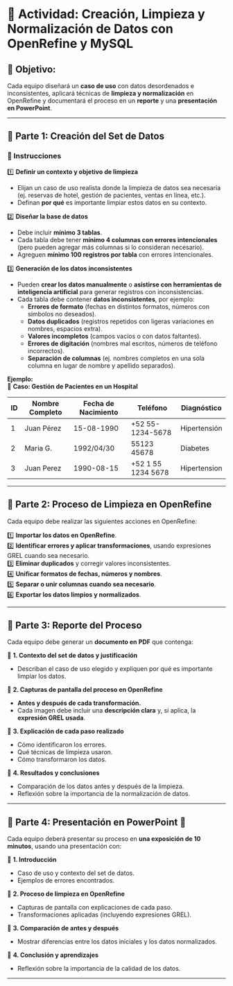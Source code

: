 # **📌 Actividad: Creación, Limpieza y Normalización de Datos con OpenRefine y MySQL**  

## **🎯 Objetivo:**  
Cada equipo diseñará un **caso de uso** con datos desordenados e inconsistentes, aplicará técnicas de **limpieza y normalización** en OpenRefine y documentará el proceso en un **reporte** y una **presentación en PowerPoint**.  

---

## **📌 Parte 1: Creación del Set de Datos**  

### **🔹 Instrucciones**  

1️⃣ **Definir un contexto y objetivo de limpieza**  
   - Elijan un caso de uso realista donde la limpieza de datos sea necesaria (ej. reservas de hotel, gestión de pacientes, ventas en línea, etc.).  
   - Definan **por qué** es importante limpiar estos datos en su contexto.  

2️⃣ **Diseñar la base de datos**  
   - Debe incluir **mínimo 3 tablas**.  
   - Cada tabla debe tener **mínimo 4 columnas con errores intencionales** (pero pueden agregar más columnas si lo consideran necesario).  
   - Agreguen **mínimo 100 registros por tabla** con errores intencionales.  

3️⃣ **Generación de los datos inconsistentes**  
   - Pueden **crear los datos manualmente** o **asistirse con herramientas de inteligencia artificial** para generar registros con inconsistencias.  
   - Cada tabla debe contener **datos inconsistentes**, por ejemplo:  
     - **Errores de formato** (fechas en distintos formatos, números con símbolos no deseados).  
     - **Datos duplicados** (registros repetidos con ligeras variaciones en nombres, espacios extra).  
     - **Valores incompletos** (campos vacíos o con datos faltantes).  
     - **Errores de digitación** (nombres mal escritos, números de teléfono incorrectos).  
     - **Separación de columnas** (ej. nombres completos en una sola columna en lugar de nombre y apellido separados).  

**Ejemplo:**  
📌 **Caso: Gestión de Pacientes en un Hospital**  

| ID | Nombre Completo  | Fecha de Nacimiento | Teléfono       | Diagnóstico     |  
|----|----------------|-------------------|---------------|---------------|  
| 1  | Juan Pérez    | 15-08-1990        | +52 55-1234-5678  | Hipertensión |  
| 2  | Maria G.      | 1992/04/30        | 55123 45678   | Diabetes |  
| 3  | Juan Perez    | 1990-08-15        | +52 1 55 1234 5678 | Hipertension  |  

---

## **📌 Parte 2: Proceso de Limpieza en OpenRefine**  
Cada equipo debe realizar las siguientes acciones en OpenRefine:  

1️⃣ **Importar los datos en OpenRefine**.  
2️⃣ **Identificar errores y aplicar transformaciones**, usando expresiones GREL cuando sea necesario.  
3️⃣ **Eliminar duplicados** y corregir valores inconsistentes.  
4️⃣ **Unificar formatos de fechas, números y nombres**.  
5️⃣ **Separar o unir columnas cuando sea necesario**.  
6️⃣ **Exportar los datos limpios y normalizados**.  

---

## **📌 Parte 3: Reporte del Proceso**  

Cada equipo debe generar un **documento en PDF** que contenga:  

📌 **1. Contexto del set de datos y justificación**  
- Describan el caso de uso elegido y expliquen por qué es importante limpiar los datos.  

📌 **2. Capturas de pantalla del proceso en OpenRefine**  
- **Antes y después de cada transformación.**  
- Cada imagen debe incluir una **descripción clara** y, si aplica, la **expresión GREL usada**.  

📌 **3. Explicación de cada paso realizado**  
- Cómo identificaron los errores.  
- Qué técnicas de limpieza usaron.  
- Cómo transformaron los datos.  

📌 **4. Resultados y conclusiones**  
- Comparación de los datos antes y después de la limpieza.  
- Reflexión sobre la importancia de la normalización de datos.  

---

## **📌 Parte 4: Presentación en PowerPoint** 🎤  

Cada equipo deberá presentar su proceso en **una exposición de 10 minutos**, usando una presentación con:  

📌 **1. Introducción**  
- Caso de uso y contexto del set de datos.  
- Ejemplos de errores encontrados.  

📌 **2. Proceso de limpieza en OpenRefine**  
- Capturas de pantalla con explicaciones de cada paso.  
- Transformaciones aplicadas (incluyendo expresiones GREL).  

📌 **3. Comparación de antes y después**  
- Mostrar diferencias entre los datos iniciales y los datos normalizados.  

📌 **4. Conclusión y aprendizajes**  
- Reflexión sobre la importancia de la calidad de los datos.  

---

